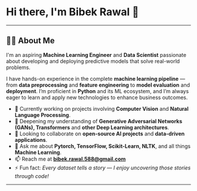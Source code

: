 # Hi there, I'm Bibek Rawal 👋
---

## 👨‍💻 About Me
I'm an aspiring **Machine Learning Engineer** and **Data Scientist** passionate about developing and deploying predictive models that solve real-world problems.  

I have hands-on experience in the complete **machine learning pipeline** — from **data preprocessing** and **feature engineering** to **model evaluation** and **deployment**. I’m proficient in **Python** and its ML ecosystem, and I’m always eager to learn and apply new technologies to enhance business outcomes.

- 🔭 Currently working on projects involving **Computer Vision** and **Natural Language Processing**.
- 🌱 Deepening my understanding of **Generative Adversarial Networks (GANs), Transformers** and **other Deep Learning architectures**.
- 👯 Looking to collaborate on **open-source AI projects** and **data-driven applications**.
- 💬 Ask me about **Pytorch, TensorFlow, Scikit-Learn, NLTK**, and all things **Machine Learning**.
- 📫 Reach me at **[bibek.rawal.588@gmail.com](mailto:bibek.rawal.588@gmail.com)**
- ⚡ Fun fact: *Every dataset tells a story — I enjoy uncovering those stories through code!*

---
